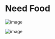 # Need Food

![image](https://user-images.githubusercontent.com/121254411/210397511-394c4404-37b4-40ae-82e6-a64293824197.png)


![image](https://user-images.githubusercontent.com/121254411/210599221-639f5563-8a9c-4fe6-a113-2b060fd10f62.png)
